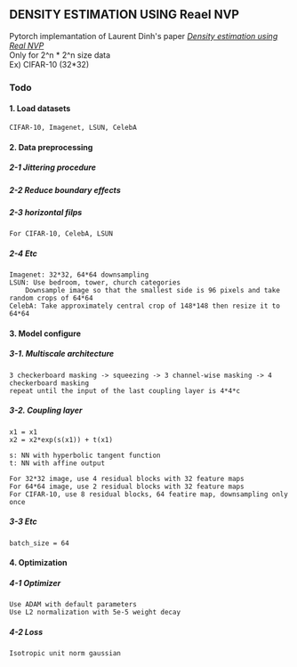 ## DENSITY ESTIMATION USING Reael NVP  
Pytorch implemantation of Laurent Dinh's paper [*Density estimation using Real NVP*](https://arxiv.org/abs/1605.08803)  
Only for 2^n * 2^n size data  
Ex) CIFAR-10 (32*32)  


### Todo  
#### 1. Load datasets  
    CIFAR-10, Imagenet, LSUN, CelebA  
#### 2. Data preprocessing  
##### 2-1 Jittering procedure  
##### 2-2 Reduce boundary effects  
##### 2-3 horizontal filps  
    For CIFAR-10, CelebA, LSUN  
##### 2-4 Etc  
    Imagenet: 32*32, 64*64 downsampling  
    LSUN: Use bedroom, tower, church categories  
        Downsample image so that the smallest side is 96 pixels and take random crops of 64*64  
    CelebA: Take approximately central crop of 148*148 then resize it to 64*64  
#### 3. Model configure  
##### 3-1. Multiscale architecture  
    3 checkerboard masking -> squeezing -> 3 channel-wise masking -> 4 checkerboard masking  
    repeat until the input of the last coupling layer is 4*4*c  
##### 3-2. Coupling layer  
    x1 = x1  
    x2 = x2*exp(s(x1)) + t(x1)  

    s: NN with hyperbolic tangent function  
    t: NN with affine output  

    For 32*32 image, use 4 residual blocks with 32 feature maps  
    For 64*64 image, use 2 residual blocks with 32 feature maps  
    For CIFAR-10, use 8 residual blocks, 64 featire map, downsampling only once  
##### 3-3 Etc  
    batch_size = 64  
#### 4. Optimization  
##### 4-1 Optimizer  
    Use ADAM with default parameters  
    Use L2 normalization with 5e-5 weight decay  
##### 4-2 Loss  
    Isotropic unit norm gaussian  
